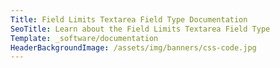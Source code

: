 ```yaml
---
Title: Field Limits Textarea Field Type Documentation
SeoTitle: Learn about the Field Limits Textarea Field Type
Template: _software/documentation
HeaderBackgroundImage: /assets/img/banners/css-code.jpg
---
```

